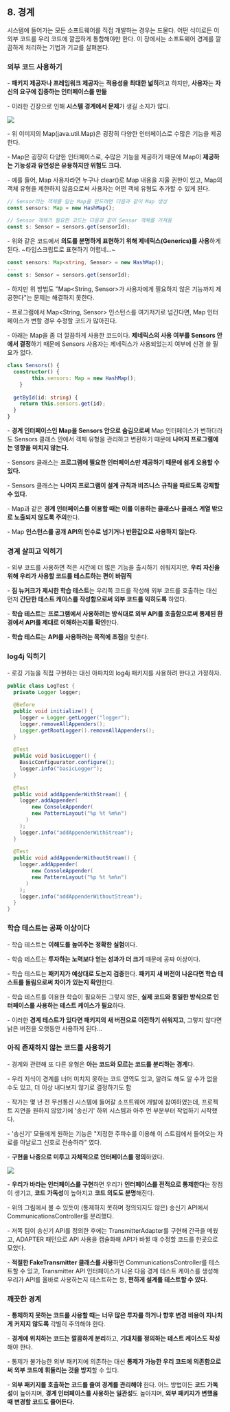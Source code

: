 ## 8. 경계
시스템에 들어가는 모든 소프트웨어를 직접 개발하는 경우는 드물다.
어떤 식이로든 이 외부 코드를 우리 코드에 깔끔하게 통합해야만 한다.
이 장에서는 소프트웨어 경계를 깔끔하게 처리하는 기법과 기교를 살펴본다.

### **외부 코드 사용하기**

\- **패키지 제공자나 프레임워크 제공자**는 **적용성을 최대한 넓히**려고 하지만, **사용자**는 **자신의 요구에 집중하는 인터페이스를 만듦**

\- 이러한 긴장으로 인해 **시스템 경계에서 문제**가 생길 소지가 많다.

![](https://img1.daumcdn.net/thumb/R1280x0/?scode=mtistory2&fname=https%3A%2F%2Fblog.kakaocdn.net%2Fdn%2FcuTbJi%2FbtrUvWb9ChS%2Fj6LKANGtDVkTcaRrxtaqA0%2Fimg.png)

\- 위 이미지의 Map(java.util.Map)은 굉장히 다양한 인터페이스로 수많은 기능을 제공한다.

\- Map은 굉장히 다양한 인터페이스로, 수많은 기능을 제공하기 때문에 Map이 **제공하는 기능성과 유연성은 유용하지만 위험도 크다.**

\- 예를 들어, Map 사용자라면 누구나 clear()로 Map 내용을 지울 권한이 있고, Map의 객체 유형을 제한하지 않음으로써 사용자는 어떤 객체 유형도 추가할 수 있게 된다.

```typescript
// Sensor라는 객체를 담는 Map을 만드려면 다음과 같이 Map 생성
const sensors: Map = new HashMap();

// Sensor 객체가 필요한 코드는 다음과 같이 Sensor 객체를 가져옴
const s: Sensor = sensors.get(sensorId);
```

\- 위와 같은 코드에서 **의도를 분명하게 표현하기 위해 제네릭스(Generics)를 사용**하게 된다. ~타입스크립트로 표현하기 어렵네...~

```typescript
const sensors: Map<string, Sensor> = new HashMap();
...
const s: Sensor = sensors.get(sensorId);
```

\- 하지만 위 방법도 "Map<String, Sensor>가 사용자에게 필요하지 않은 기능까지 제공한다"는 문제는 해결하지 못한다.

\- 프로그램에서 Map<String, Sensor> 인스턴스를 여기저기로 넘긴다면, Map 인터페이스가 변할 경우 수정할 코드가 많아진다.

\- 아래는 Map을 좀 더 깔끔하게 사용한 코드이다. **제네릭스의 사용 여부를 Sensors 안에서 결정**하기 때문에 Sensors 사용자는 제네릭스가 사용되었는지 여부에 신경 쓸 필요가 없다.

```typescript
class Sensors() {
  constructor() {	
		this.sensors: Map = new HashMap();
	}
  
  getById(id: string) {
    return this.sensors.get(id);
  }
}
```

\- **경계 인터페이스인 Map을 Sensors 안으로 숨김으로써** Map 인터페이스가 변하더라도 Sensors 클래스 안에서 객체 유형을 관리하고 변환하기 때문에 **나머지 프로그램에는 영향을 미치지 않는다.**

\- Sensors 클래스는 **프로그램에 필요한 인터페이스만 제공하기 때문에 쉽게 오용할 수 있다.**

\- Sensors 클래스는 **나머지 프로그램이 설계 규칙과 비즈니스 규칙을 따르도록 강제할 수 있다.**

\- Map과 같은 **경계 인터페이스를 이용할 때는 이를 이용하는 클래스나 클래스 계열 밖으로 노출되지 않도록 주의**한다.

\- Map **인스턴스를 공개 API의 인수로 넘기거나 반환값으로 사용하지 않는다.**

### **경계 살피고 익히기**

\- 외부 코드를 사용하면 적은 시간에 더 많은 기능을 출시하기 쉬워지지만, **우리 자신을 위해 우리가 사용할 코드를 테스트하는 편이 바람직**

\- **짐 뉴커크가 제시한 학습 테스트**는 우리쪽 코드를 작성해 외부 코드를 호출하는 대신 먼저 **간단한 테스트 케이스를 작성함으로써 외부 코드를 익히도록** 하였다.

\- **학습 테스트**는 **프로그램에서 사용하려는 방식대로 외부 API를 호출함으로써 통제된 환경에서 API를 제대로 이해하는지를 확인**한다.

\- **학습 테스트**는 **API를 사용하려는 목적에 초점**을 맞춘다.

### **log4j 익히기**

\- 로깅 기능을 직접 구현하는 대신 아파치의 log4j 패키지를 사용하려 한다고 가정하자.

```java
public class LogTest {
  private Logger logger;
  
  @Before
  public void initialize() {
    logger = Logger.getLogger("logger");
    logger.removeAllAppenders();
    Logger.getRootLogger().removeAllAppenders();
  }
  
  @Test
  public void basicLogger() {
    BasicConfiguurator.configure();
    logger.info("basicLogger");
  }
  
  @Test
  public void addAppenderWithStream() {
    logger.addAppender(
    	new ConsoleAppender(
      	new PatternLayout("%p %t %m%n")
      )
    );
    logger.info("addAppenderWithStream");
  }
 
  @Test
  public void addAppenderWithoutStream() {
    logger.addAppender(
    	new ConsoleAppender(
      	new PatternLayout("%p %t %m%n")
      )
    );
    logger.info("addAppenderWithoutStream");
  }
}
```

### **학습 테스트는 공짜 이상이다**

\- 학습 테스트는 **이해도를 높여주는 정확한 실험**이다.

\- 학습 테스트는 **투자하는 노력보다 얻는 성과가 더 크기** 때문에 공짜 이상이다.

\- 학습 테스트는 **패키지가 예상대로 도는지 검증**한다. **패키지 새 버전이 나온다면 학습 테스트를 돌림으로써 차이가 있는지 확인**한다.

\- 학습 테스트를 이용한 학습이 필요하든 그렇지 않든, **실제 코드와 동일한 방식으로 인터페이스를 사용하는 테스트 케이스가 필요**하다.

\- 이러한 **경계 테스트가 있다면 패키지의 새 버전으로 이전하기 쉬워지고**, 그렇지 않다면 낡은 버전을 오랫동안 사용하게 된다...

### **아직 존재하지 않는 코드를 사용하기**

\- 경계와 관련해 또 다른 유형은 **아는 코드와 모르는 코드를 분리하는 경계**다.

\- 우리 지식이 경계를 너머 미치지 못하는 코드 영역도 있고, 알려도 해도 알 수가 없을 수도 있고, 더 이상 내다보지 않기로 결정하기도 함

\- 작가는 몇 년 전 무선통신 시스템에 들어갈 소프트웨어 개발에 참여하였는데, 프로젝트 지연을 원하지 않았기에 '송신기' 하위 시스템과 아주 먼 부분부터 작업하기 시작했다.

\- '송신기' 모듈에게 원하는 기능은 "지정한 주파수를 이용해 이 스트림에서 들어오는 자료를 아날로그 신호로 전송하라" 였다.

\- **구현을 나중으로 미루고 자체적으로 인터페이스를 정의**하였다.

![](https://img1.daumcdn.net/thumb/R1280x0/?scode=mtistory2&fname=https%3A%2F%2Fblog.kakaocdn.net%2Fdn%2FbRt1PW%2FbtrUuIyvO74%2Fo6yxYETsLwPhONtHIGGxL1%2Fimg.png)

\- **우리가 바라는 인터페이스를 구현**하면 우리가 **인터페이스를 전적으로 통제한다**는 장점이 생기고, **코드 가독성**이 높아지고 **코드 의도도 분명**해진다.

\- 위의 그림에서 볼 수 있듯이 (통제하지 못하며 정의되지도 않은) 송신기 API에서 CommunicationsController를 분리했다.

\- 저쪽 팀이 송신기 API를 정의한 후에는 TransmitterAdapter를 구현해 간극을 메웠고, ADAPTER 패턴으로 API 사용을 캡슐화해 API가 바뀔 때 수정할 코드를 한곳으로 모았다.

\- **적절한 FakeTransmitter 클래스를 사용**하면 CommunicationsController를 테스트할 수 있고, Transmitter API 인터페이스가 나온 다음 경계 테스트 케이스를 생성해 우리가 API를 올바로 사용하는지 테스트하는 등, **편하게 설계를 테스트할 수 있다.**

### **깨끗한 경계**

\- **통제하지 못하는 코드를 사용할 때**는 **너무 많은 투자를 하거나 향후 변경 비용이 지나치게 커지지 않도록** 각별히 주의해야 한다.

\- **경계에 위치하는 코드는 깔끔하게 분리**하고, **기대치를 정의하는 테스트 케이스도 작성**해야 한다.

\- 통제가 불가능한 외부 패키지에 의존하는 대신 **통제가 가능한 우리 코드에 의존함으로써 외부 코드에 휘둘리는 것을 방지**할 수 있다.

\- **외부 패키지를 호출하는 코드를 줄여 경계를 관리해야** 한다. 어느 방법이든 **코드 가독성**이 높아지며, **경계 인터페이스를 사용하는 일관성**도 높아지며, **외부 패키지가 변했을 때 변경할 코드도 줄어든다.**
